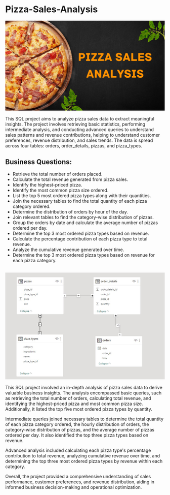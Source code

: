 # Pizza-Sales-Analysis
![banner](https://github.com/Azmary413/Pizza-Sales-Analysis/blob/main/Pizza%20Sales%20Analysis.png)

This SQL project aims to analyze pizza sales data to extract meaningful insights. The project involves retrieving basic statistics, performing intermediate analysis, and conducting advanced queries to understand sales patterns and revenue contributions, helping to understand customer preferences, revenue distribution, and sales trends. The data is spread across four tables: orders, order_details, pizzas, and pizza_types.

## Business Questions:

* Retrieve the total number of orders placed.
* Calculate the total revenue generated from pizza sales.
* Identify the highest-priced pizza.
* Identify the most common pizza size ordered.
* List the top 5 most ordered pizza types along with their quantities.
* Join the necessary tables to find the total quantity of each pizza category ordered.
* Determine the distribution of orders by hour of the day.
* Join relevant tables to find the category-wise distribution of pizzas.
* Group the orders by date and calculate the average number of pizzas ordered per day.
* Determine the top 3 most ordered pizza types based on revenue.
* Calculate the percentage contribution of each pizza type to total revenue.
* Analyze the cumulative revenue generated over time.
* Determine the top 3 most ordered pizza types based on revenue for each pizza category.


## 

![banner](https://github.com/Azmary413/Pizza-Sales-Analysis/blob/main/tables.jpg)

This SQL project involved an in-depth analysis of pizza sales data to derive valuable business insights. The analysis encompassed basic queries, such as retrieving the total number of orders, calculating total revenue, and identifying the highest-priced pizza and most common pizza size. Additionally, it listed the top five most ordered pizza types by quantity.

Intermediate queries joined necessary tables to determine the total quantity of each pizza category ordered, the hourly distribution of orders, the category-wise distribution of pizzas, and the average number of pizzas ordered per day. It also identified the top three pizza types based on revenue.

Advanced analysis included calculating each pizza type's percentage contribution to total revenue, analyzing cumulative revenue over time, and determining the top three most ordered pizza types by revenue within each category.

Overall, the project provided a comprehensive understanding of sales performance, customer preferences, and revenue distribution, aiding in informed business decision-making and operational optimization.



